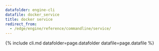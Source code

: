 ```yaml
---
datafolder: engine-cli
datafile: docker_service
title: docker service
redirect_from:
  - /edge/engine/reference/commandline/service/
---
```


<!--
Sorry, but the contents of this page are automatically generated from
Docker's source code. If you want to suggest a change to the text that appears
here, you'll need to find the string by searching this repo:

https://github.com/docker/cli
-->

{% include cli.md datafolder=page.datafolder datafile=page.datafile %}
